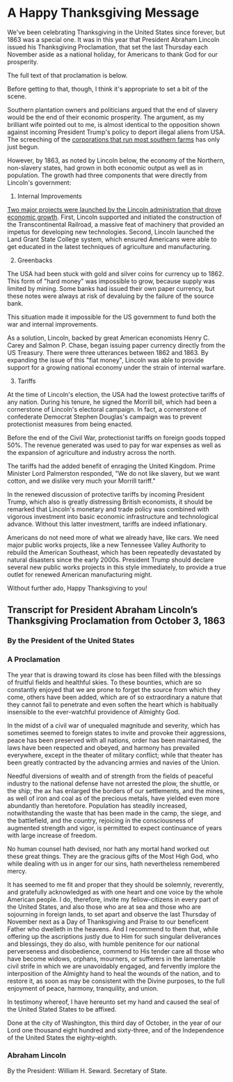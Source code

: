 # A Happy Thanksgiving Message

We've been celebrating Thanksgiving in the United States since forever, but 1863 was a special one.  It was in this year that President Abraham Lincoln issued his Thanksgiving Proclamation, that set the last Thursday each November aside as a national holiday, for Americans to thank God for our prosperity.

The full text of that proclamation is below.

Before getting to that, though, I think it's appropriate to set a bit of the scene.  

Southern plantation owners and politicians argued that the end of slavery would be the end of their economic prosperity.  The argument, as my brilliant wife pointed out to me, is almost identical to the opposition shown against incoming President Trump's policy to deport illegal aliens from USA.  The screeching of the [corporations that run most southern farms](https://www.reuters.com/world/us/us-farm-groups-want-trump-spare-their-workers-deportation-2024-11-25/) has only just begun.

However, by 1863, as noted by Lincoln below, the economy of the Northern, non-slavery states, had grown in both economic output as well as in population.  The growth had three components that were directly from Lincoln's government:

1. Internal Improvements

[Two major projects were launched by the Lincoln administration that drove economic growth](https://americansystemnow.com/lincolns-internal-improvements-revolution/).  First, Lincoln supported and initiated the construction of the Transcontinental Railroad, a massive feat of machinery that provided an impetus for developing new technologies.  Second, Lincoln launched the Land Grant State College system, which ensured Americans were able to get educated in the latest techniques of agriculture and manufacturing.

2. Greenbacks

The USA had been stuck with gold and silver coins for currency up to 1862.  This form of "hard money" was impossible to grow, because supply was limited by mining.  Some banks had issued their own paper currency, but these notes were always at risk of devaluing by the failure of the source bank.

This situation made it impossible for the US government to fund both the war and internal improvements.

As a solution, Lincoln, backed by great American economists Henry C. Carey and Salmon P. Chase, began issuing paper currency directly from the US Treasury.  There were three utterances between 1862 and 1863.  By expanding the issue of this "fiat money", Lincoln was able to provide support for a growing national economy under the strain of internal warfare.

3. Tariffs

At the time of Lincoln's election, the USA had the lowest protective tariffs of any nation.  During his tenure, he signed the Morrill bill, which had been a cornerstone of Lincoln's electoral campaign.  In fact, a cornerstone of confederate Democrat Stephen Douglas's campaign was to prevent protectionist measures from being enacted.

Before the end of the Civil War, protectionist tariffs on foreign goods topped 50%.  The revenue generated was used to pay for war expenses as well as the expansion of agriculture and industry across the north.

The tariffs had the added benefit of enraging the United Kingdom.  Prime Minister Lord Palmerston responded, "We do not like slavery, but we want cotton, and we dislike very much your Morrill tariff."

In the renewed discussion of protective tariffs by incoming President Trump, which also is greatly distressing British economists, it should be remarked that Lincoln's monetary and trade policy was combined with vigorous investment into basic economic infrastructure and technological advance.  Without this latter investment, tariffs are indeed inflationary.

Americans do not need more of what we already have, like cars.  We need major public works projects, like a new Tennessee Valley Authority to rebuild the American Southeast, which has been repeatedly devastated by natural disasters since the early 2000s.  President Trump should declare several new public works projects in this style immediately, to provide a true outlet for renewed American manufacturing might.

Without further ado, Happy Thanksgiving to you!


## Transcript for President Abraham Lincoln’s Thanksgiving Proclamation from October 3, 1863

### By the President of the United States

### A Proclamation

The year that is drawing toward its close has been filled with the blessings of fruitful fields and healthful skies. To these bounties, which are so constantly enjoyed that we are prone to forget the source from which they come, others have been added, which are of so extraordinary a nature that they cannot fail to penetrate and even soften the heart which is habitually insensible to the ever-watchful providence of Almighty God.

In the midst of a civil war of unequaled magnitude and severity, which has sometimes seemed to foreign states to invite and provoke their aggressions, peace has been preserved with all nations, order has been maintained, the laws have been respected and obeyed, and harmony has prevailed everywhere, except in the theater of military conflict; while that theater has been greatly contracted by the advancing armies and navies of the Union.

Needful diversions of wealth and of strength from the fields of peaceful industry to the national defense have not arrested the plow, the shuttle, or the ship; the ax has enlarged the borders of our settlements, and the mines, as well of iron and coal as of the precious metals, have yielded even more abundantly than heretofore. Population has steadily increased, notwithstanding the waste that has been made in the camp, the siege, and the battlefield, and the country, rejoicing in the consciousness of augmented strength and vigor, is permitted to expect continuance of years with large increase of freedom.

No human counsel hath devised, nor hath any mortal hand worked out these great things. They are the gracious gifts of the Most High God, who while dealing with us in anger for our sins, hath nevertheless remembered mercy.

It has seemed to me fit and proper that they should be solemnly, reverently, and gratefully acknowledged as with one heart and one voice by the whole American people. I do, therefore, invite my fellow-citizens in every part of the United States, and also those who are at sea and those who are sojourning in foreign lands, to set apart and observe the last Thursday of November next as a Day of Thanksgiving and Praise to our beneficent Father who dwelleth in the heavens. And I recommend to them that, while offering up the ascriptions justly due to Him for such singular deliverances and blessings, they do also, with humble penitence for our national perverseness and disobedience, commend to His tender care all those who have become widows, orphans, mourners, or sufferers in the lamentable civil strife in which we are unavoidably engaged, and fervently implore the interposition of the Almighty hand to heal the wounds of the nation, and to restore it, as soon as may be consistent with the Divine purposes, to the full enjoyment of peace, harmony, tranquility, and union.

In testimony whereof, I have hereunto set my hand and caused the seal of the United Stated States to be affixed.

Done at the city of Washington, this third day of October, in the year of our Lord one thousand eight hundred and sixty-three, and of the Independence of the United States the eighty-eighth.

### Abraham Lincoln

By the President: William H. Seward. Secretary of State.
